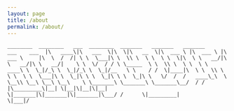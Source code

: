 ```yaml
---
layout: page
title: /about
permalink: /about/
---
```


` ________  ________   ___  ________  _______   _______   _______       ___    ___ 
|\   ____\|\   ___  \|\  \|\   __  \|\  ___ \ |\  ___ \ |\  ___ \     |\  \  /  /|
\ \  \___|\ \  \\ \  \ \  \ \  \|\  \ \   __/|\ \   __/|\ \   __/|    \ \  \/  / /
 \ \_____  \ \  \\ \  \ \  \ \   ____\ \  \_|/_\ \  \_|/_\ \  \_|/__   \ \    / / 
  \|____|\  \ \  \\ \  \ \  \ \  \___|\ \  \_|\ \ \  \_|\ \ \  \_|\ \   \/  /  /  
    ____\_\  \ \__\\ \__\ \__\ \__\    \ \_______\ \_______\ \_______\__/  / /    
   |\_________\|__| \|__|\|__|\|__|     \|_______|\|_______|\|_______|\___/ /     
   \|_________|                                                      \|___|/      `
                                                                                                                                                                                                                           

